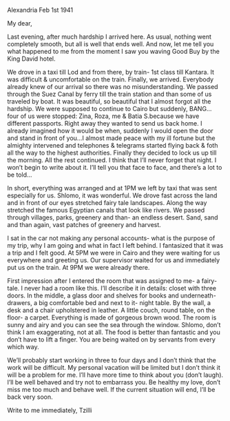 Alexandria Feb 1st 1941

My dear,

Last evening, after much hardship I arrived here. As usual, nothing went completely smooth, but all is well that ends well.
And now, let me tell you what happened to me from the moment I saw you waving Good Buy by the King David hotel.

We drove in a taxi till Lod and from there, by train- 1st class till Kantara. It was difficult & uncomfortable on the train. Finally, we arrived. Everybody already knew of our arrival so there was no misunderstanding. We passed through the Suez Canal by ferry till the train station and than some of us traveled by boat. It was beautiful, so beautiful that I almost forgot all the hardship. We were supposed to continue to Cairo but suddenly, BANG… four of us were stopped: Zina, Roza, me & Batia S.because we have different passports. Right away they wanted to send us back home. I already imagined how it would be when, suddenly I would open the door and stand in front of you…I almost made peace with my ill fortune but the almighty intervened and telephones & telegrams started flying back & foth all the way to the highest authorities. Finally they decided to lock us up till the morning. All the rest continued. I think that I’ll never forget that night. I won’t begin to write about it. I’ll tell you that face to face, and there’s a lot to be told…

In short, everything was arranged and at 1PM we left by taxi that was sent especially for us.
Shlomo, it was wonderful. We drove fast across the land and in front of our eyes stretched fairy tale landscapes. Along the way stretched the famous Egyptian canals that look like rivers. We passed through villages, parks, greenery and than- an endless desert. Sand, sand and than again, vast patches of greenery and harvest.

I sat in the car not making any personal accounts- what is the purpose of my trip, why I am going and what in fact I left behind. I fantasized that it was a trip and I felt good.
At 5PM we were in Cairo and they were waiting for us everywhere and greeting us. Our supervisor waited for us and immediately put us on the train. At 9PM we were already there.

First impression after I entered the room that was assigned to me- a fairy- tale. I never had a room like this. I’ll describe it in details: closet with three doors. In the middle, a glass door and shelves for books and underneath- drawers, a big comfortable bed and next to it- night table. By the wall, a desk and a chair upholstered in leather. A little couch, round table, on the floor- a carpet. Everything is made of gorgeous brown wood. The room is sunny and airy and you can see the sea through the window. Shlomo, don’t think I am exaggerating, not at all. The food is better than fantastic and you don’t have to lift a finger. You are being waited on by servants from every which way.

We’ll probably start working in three to four days and I don’t think that the work will be difficult. My personal vacation will be limited but I don’t think it will be a problem for me. I’ll have more time to think about you (don’t laugh). I’ll be well behaved and try not to embarrass you.
Be healthy my love, don’t miss me too much and behave well. If the current situation will end, I’ll be back very soon.

Write to me immediately,       Tzilli